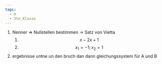 ```yaml
---
tags:
  - m
  - 3te_Klasse
---
```

1) Nenner ⇒ Nullstellen bestimmen → Satz von Vietta
	1) $$x-2x+1$$
	2) $$x_{1}=-1;x_{2}=1$$
2) ergebnisse untne un den bruch dan dann gleichungssystem für A und B